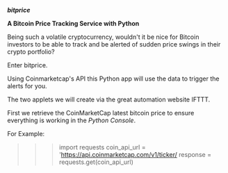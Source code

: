 ***bitprice***

**A Bitcoin Price Tracking Service with Python**

Being such a volatile cryptocurrency, wouldn't it be nice for Bitcoin investors
to be able to track and be alerted of sudden price swings in their crypto portfolio?

Enter bitprice.

Using Coinmarketcap's API this Python app will use the data to trigger the alerts for you.

The two applets we will create via the great automation website IFTTT.

First we retrieve the CoinMarketCap latest bitcoin price to ensure everything is working in the *Python Console*.

For Example:

>>> import requests
>>> coin_api_url = 'https://api.coinmarketcap.com/v1/ticker/
>>> response = requests.get(coin_api_url)
